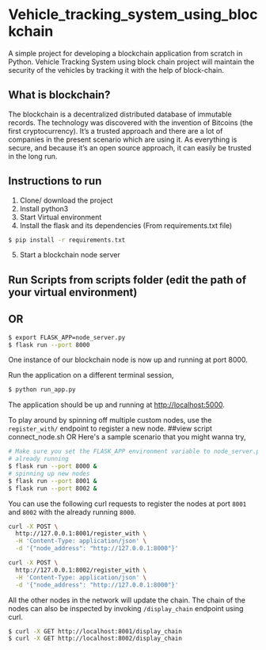 # Vehicle_tracking_system_using_blockchain
A simple project for developing a blockchain application from scratch in Python. Vehicle Tracking System using block chain project will maintain the
security of the vehicles by tracking it with the help of block-chain.

## What is blockchain? 
The blockchain is a decentralized distributed database of immutable records. The technology was discovered with the invention of Bitcoins
(the first cryptocurrency). It’s a trusted approach and there are a lot of companies in the present scenario which are using it. As everything is secure, and because it’s an open source approach, it can easily be trusted in the long run.

## Instructions to run

1. Clone/ download the project
2. Install python3
3. Start Virtual environment
4. Install the flask and its dependencies (From requirements.txt file)

```sh
$ pip install -r requirements.txt
```

5. Start a blockchain node server
## Run Scripts from scripts folder (edit the path of your virtual environment)
## OR
```sh
$ export FLASK_APP=node_server.py
$ flask run --port 8000
```

One instance of our blockchain node is now up and running at port 8000.

Run the application on a different terminal session,

```sh
$ python run_app.py
```

The application should be up and running at [http://localhost:5000](http://localhost:5000).


To play around by spinning off multiple custom nodes, use the `register_with/` endpoint to register a new node. 
##view script connect_node.sh OR
Here's a sample scenario that you might wanna try,

```sh
# Make sure you set the FLASK_APP environment variable to node_server.py before running these nodes
# already running
$ flask run --port 8000 &
# spinning up new nodes
$ flask run --port 8001 &
$ flask run --port 8002 &
```

You can use the following curl requests to register the nodes at port `8001` and `8002` with the already running `8000`.

```sh
curl -X POST \
  http://127.0.0.1:8001/register_with \
  -H 'Content-Type: application/json' \
  -d '{"node_address": "http://127.0.0.1:8000"}'
```

```sh
curl -X POST \
  http://127.0.0.1:8002/register_with \
  -H 'Content-Type: application/json' \
  -d '{"node_address": "http://127.0.0.1:8000"}'
```

All the other nodes in the network will update the chain. The chain of the nodes can also be inspected by invoking `/display_chain` endpoint using curl.

```sh
$ curl -X GET http://localhost:8001/display_chain
$ curl -X GET http://localhost:8002/display_chain
```
